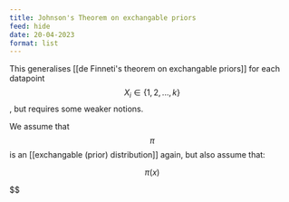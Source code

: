 ```yaml
---
title: Johnson's Theorem on exchangable priors
feed: hide
date: 20-04-2023
format: list
---
```



This generalises [[de Finneti's theorem on exchangable priors]] for each datapoint $$X_i\in\{1,2,...,k\}$$, but requires some weaker notions.

We assume that $$\pi$$ is an [[exchangable (prior) distribution]] again, but also assume that:

$$\pi(x)$$



$$